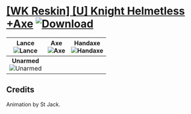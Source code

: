 # [\[WK Reskin\] \[U\] Knight Helmetless +Axe](https://git.io/Jn3Ol) [![Download](https://img.shields.io/badge/Download--red?style=social&logo=github)](https://git.io/Jn3nU)

| <b>Lance</b><br/><img alt="Lance" src="https://git.io/JnOhp"/> | <b>Axe</b><br/><img alt="Axe" src="https://git.io/JnOhj"/> | <b>Handaxe</b><br/><img alt="Handaxe" src="https://git.io/JnO0S"/> |
| :---: | :---: | :---: |
| <b>Unarmed</b><br/><img alt="Unarmed" src="https://git.io/JnO07"/> |

## Credits

Animation by St Jack.


